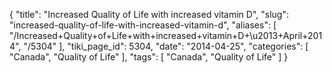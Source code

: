 {
    "title": "Increased Quality of Life with increased vitamin D",
    "slug": "increased-quality-of-life-with-increased-vitamin-d",
    "aliases": [
        "/Increased+Quality+of+Life+with+increased+vitamin+D+\u2013+April+2014",
        "/5304"
    ],
    "tiki_page_id": 5304,
    "date": "2014-04-25",
    "categories": [
        "Canada",
        "Quality of Life"
    ],
    "tags": [
        "Canada",
        "Quality of Life"
    ]
}